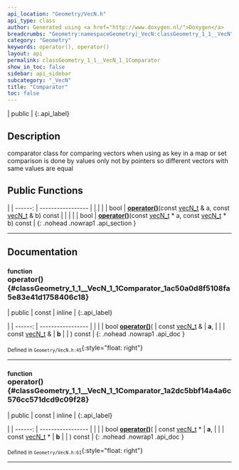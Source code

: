 ```yaml
---
api_location: "Geometry/VecN.h"
api_type: class
author: Generated using <a href="http://www.doxygen.nl/">Doxygen</a>
breadcrumbs: "Geometry:namespaceGeometry|_VecN:classGeometry_1_1__VecN"
category: "Geometry"
keywords: operator(), operator()
layout: api
permalink: classGeometry_1_1__VecN_1_1Comparator
show_in_toc: false
sidebar: api_sidebar
subcategory: "_VecN"
title: "Comparator"
toc: false
---
```


| public |
{:.api_label}

## Description



comparator class for comparing vectors when using as key in a map or set comparison is done by values only not by pointers so different vectors with same values are equal



## Public Functions

|
| ------: | ----------------- |
|  | |
| bool | **[operator()](#classGeometry_1_1%5F%5FVecN_1_1Comparator_1ac50a0d8f5108fa5e83e41d1758406c18)**(const [vecN_t](classGeometry_1_1%5F%5FVecN#classGeometry_1_1%5F%5FVecN_1a5012b40a570072d45d606e92cac82d42) & a, const [vecN_t](classGeometry_1_1%5F%5FVecN#classGeometry_1_1%5F%5FVecN_1a5012b40a570072d45d606e92cac82d42) & b) const |
|  | |
| bool | **[operator()](#classGeometry_1_1%5F%5FVecN_1_1Comparator_1a2dc5bbf14a4a6c576cc571dcd9c09f28)**(const [vecN_t](classGeometry_1_1%5F%5FVecN#classGeometry_1_1%5F%5FVecN_1a5012b40a570072d45d606e92cac82d42) * a, const [vecN_t](classGeometry_1_1%5F%5FVecN#classGeometry_1_1%5F%5FVecN_1a5012b40a570072d45d606e92cac82d42) * b) const |
{: .nohead .nowrap1 .api_section }


-------------------------------------------------------------------

## Documentation

### <small>function</small><br/> operator() {#classGeometry_1_1__VecN_1_1Comparator_1ac50a0d8f5108fa5e83e41d1758406c18}

| public | const | inline |
{:.api_label}

|
| ------: | ----------------- |
|  |
| bool **[operator()](#classGeometry_1_1%5F%5FVecN_1_1Comparator_1ac50a0d8f5108fa5e83e41d1758406c18)**( | const [vecN_t](classGeometry_1_1%5F%5FVecN#classGeometry_1_1%5F%5FVecN_1a5012b40a570072d45d606e92cac82d42) & | **a**, |
| | const [vecN_t](classGeometry_1_1%5F%5FVecN#classGeometry_1_1%5F%5FVecN_1a5012b40a570072d45d606e92cac82d42) & | **b** |
|   ) const |
{: .nohead .nowrap1 .api_doc }





<sub>Defined in `Geometry/VecN.h:45`</sub>{:style="float: right"}

-------------------------------------------------------------------

### <small>function</small><br/> operator() {#classGeometry_1_1__VecN_1_1Comparator_1a2dc5bbf14a4a6c576cc571dcd9c09f28}

| public | const | inline |
{:.api_label}

|
| ------: | ----------------- |
|  |
| bool **[operator()](#classGeometry_1_1%5F%5FVecN_1_1Comparator_1a2dc5bbf14a4a6c576cc571dcd9c09f28)**( | const [vecN_t](classGeometry_1_1%5F%5FVecN#classGeometry_1_1%5F%5FVecN_1a5012b40a570072d45d606e92cac82d42) * | **a**, |
| | const [vecN_t](classGeometry_1_1%5F%5FVecN#classGeometry_1_1%5F%5FVecN_1a5012b40a570072d45d606e92cac82d42) * | **b** |
|   ) const |
{: .nohead .nowrap1 .api_doc }





<sub>Defined in `Geometry/VecN.h:61`</sub>{:style="float: right"}

-------------------------------------------------------------------

